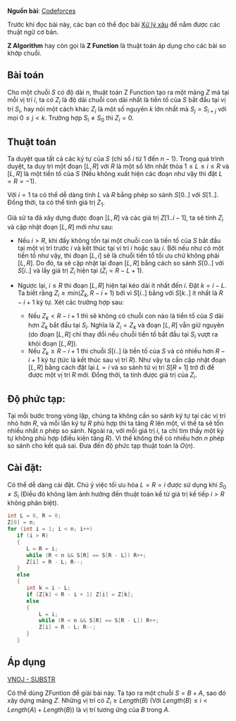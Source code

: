 
**Nguồn bài**: [Codeforces](http://codeforces.com/blog/entry/3107)



Trước khi đọc bài này, các bạn có thể đọc bài [Xử lý xâu](algo/string/basic) để nắm được các thuật ngữ cơ bản.

**Z Algorithm** hay còn gọi là **Z Function** là thuật toán áp dụng cho các bài so khớp chuỗi.

## Bài toán

Cho một chuỗi $S$ có độ dài $n$, thuật toán Z Function tạo ra một mảng $Z$ mà tại mỗi vị trí $i$, ta có $Z_i$ là độ dài chuỗi con dài nhất là tiền tố của $S$ bắt đầu tại vị trí $S_i$, hay nói một cách khác $Z_i$ là một số nguyên $k$ lớn nhất mà $S_j=S_{i + j}$ với mọi $0 \le j < k$. Trường hợp $S_i \ne S_0$ thì $Z_i = 0$.

## Thuật toán

Ta duyệt qua tất cả các ký tự của $S$ (chỉ số $i$ từ 1 đến $n - 1$). Trong quá trình duyệt, ta duy trì một đoạn $[L, R]$ với $R$ là một số lớn nhất thỏa $1 \le L \le i \le R$ và $[L, R]$ là một tiền tố của $S$ (Nếu không xuất hiện các đoạn như vậy thì đặt $L = R = -1$).

Với $i = 1$ ta có thể dễ dàng tính $L$ và $R$ bằng phép so sánh $S[0..]$ với $S[1..]$. Đồng thời, ta có thể tính giá trị $Z_1$.

Giả sử ta đã xây dựng được đoạn $[L, R]$ và các giá trị $Z[1..i - 1]$, ta sẽ tính $Z_i$ và cập nhật đoạn $[L,R]$ mới như sau:

- Nếu $i > R$, khi đấy không tồn tại một chuỗi con là tiền tố của $S$ bắt đầu tại một vị trí trước $i$ và kết thúc tại ví trí $i$ hoặc sau $i$. Bởi nếu như có một tiền tố như vậy, thì đoạn $[L, i]$ sẽ là chuỗi tiền tố tối ưu chứ không phải $[L, R]$. Do đó, ta sẽ cập nhật lại đoạn $[L, R]$ bằng cách so sánh $S[0..]$ với $S[i..]$ và lấy giá trị $Z_i$ hiện tại ($Z_i = R - L + 1$).

- Ngược lại, $i \le R$ thì đoạn $[L, R]$ hiện tại kéo dài ít nhất đến $i$. Đặt $k = i - L$. Ta biết rằng $Z_i \ge min(Z_k, R - i + 1)$ bởi vì $S[i..]$ bằng với $S[k..]$ ít nhất là $R - i + 1$ ký tự. Xét các trường hợp sau:
    - Nếu $Z_k < R - i + 1$ thì sẽ không có chuỗi con nào là tiền tố của $S$ dài hơn $Z_k$ bắt đầu tại $S_i$. Nghĩa là $Z_i = Z_k$ và đoạn $[L, R]$ vẫn giữ nguyên (do đoạn $[L, R]$ chỉ thay đổi nếu chuỗi tiền tố bắt đầu tại $S_i$ vượt ra khỏi đoạn $[L, R]$).
    - Nếu $Z_k \ge R - i + 1$ thì chuỗi $S[i..]$ là tiền tố của $S$ và có nhiều hơn $R - i + 1$ ký tự (tức là kết thúc sau vị trí $R$). Như vậy ta cần cập nhật đoạn $[L, R]$ bằng cách đặt lại $L = i$ và so sánh từ vị trí $S[R + 1]$ trở đi để được một vị trí $R$ mới. Đồng thời, ta tính được giá trị của $Z_i$.

## Độ phức tạp:
Tại mỗi bước trong vòng lặp, chúng ta không cần so sánh ký tự tại các vị trí nhỏ hơn $R$, và mỗi lần ký tự $R$ phù hợp thì ta tăng $R$ lên một, vì thế ta sẽ tốn nhiều nhất $n$ phép so sánh. Ngoài ra, với mỗi giá trị $i$, ta chỉ tìm thấy một ký tự không phù hợp (điều kiện tăng $R$). Vì thế không thể có nhiều hơn $n$ phép so sánh cho kết quả sai. Đưa đến độ phức tạp thuật toán là $O(n)$.

## Cài đặt:

Có thể dễ dàng cài đặt. Chú ý việc tối ưu hóa $L = R = i$ được sử dụng khi $S_0 \ne S_i$ (Điều đó không làm ảnh hưởng đến thuật toán kể từ giá trị kế tiếp $i > R$ không phân biệt).

```cpp
int L = 0, R = 0;
Z[0] = n;
for (int i = 1; i < n; i++)
   if (i > R)
   {
      L = R = i;
      while (R < n && S[R] == S[R - L]) R++;
      Z[i] = R - L; R--;
   }
   else
   {
      int k = i - L;
      if (Z[k] < R - i + 1) Z[i] = Z[k];
      else
      {
          L = i;
          while (R < n && S[R] == S[R - L]) R++;
          Z[i] = R - L; R--;
      }
   }
```

## Áp dụng

[VNOJ - SUBSTR](https://oj.vnoi.info/problem/substr/)

Có thể dùng ZFuntion để giải bài này. Ta tạo ra một chuỗi $S=B+A$, sao đó xây dựng mảng $Z$. Những vị trí có $Z_i \ge Length(B)$ (Với $Length(B) \le i < Length(A)+Length(B)$) là vị trí tương ứng của $B$ trong $A$.